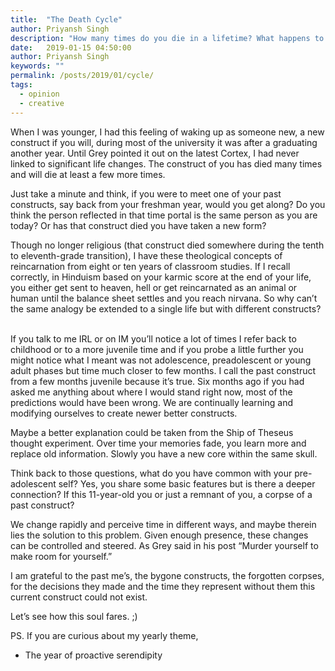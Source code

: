 ```yaml
---
title:  "The Death Cycle"
author: Priyansh Singh
description: "How many times do you die in a lifetime? What happens to those who die?"
date:   2019-01-15 04:50:00
author: Priyansh Singh
keywords: ""
permalink: /posts/2019/01/cycle/
tags:
  - opinion
  - creative
---
```


When I was younger, I had this feeling of waking up as someone new, a new construct if you will, during most of the university it was after a graduating another year. Until Grey pointed it out on the latest Cortex, I had never linked to significant life changes. The construct of you has died many times and will die at least a few more times.

Just take a minute and think, if you were to meet one of your past constructs, say back from your freshman year, would you get along? Do you think the person reflected in that time portal is the same person as you are today? Or has that construct died you have taken a new form?

Though no longer religious (that construct died somewhere during the tenth to eleventh-grade transition), I have these theological concepts of reincarnation from eight or ten years of classroom studies. If I recall correctly, in Hinduism based on your karmic score at the end of your life, you either get sent to heaven, hell or get reincarnated as an animal or human until the balance sheet settles and you reach nirvana. So why can’t the same analogy be extended to a single life but with different constructs? &nbsp;

If you talk to me IRL or on IM you’ll notice a lot of times I refer back to childhood or to a more juvenile time and if you probe a little further you might notice what I meant was not adolescence, preadolescent or young adult phases but time much closer to few months. I call the past construct from a few months juvenile because it’s true. Six months ago if you had asked me anything about where I would stand right now, most of the predictions would have been wrong. We are continually learning and modifying ourselves to create newer better constructs.

Maybe a better explanation could be taken from the Ship of Theseus thought experiment. Over time your memories fade, you learn more and replace old information. Slowly you have a new core within the same skull.

Think back to those questions, what do you have common with your pre-adolescent self? Yes, you share some basic features but is there a deeper connection? If this 11-year-old you or just a remnant of you, a corpse of a past construct?

We change rapidly and perceive time in different ways, and maybe therein lies the solution to this problem. Given enough presence, these changes can be controlled and steered. As Grey said in his post “Murder yourself to make room for yourself.”

I am grateful to the past me’s, the bygone constructs, the forgotten corpses, for the decisions they made and the time they represent without them this current construct could not exist.

Let’s see how this soul fares. ;)

PS. If you are curious about my yearly theme,

- The year of proactive serendipity
